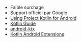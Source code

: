 * Faible surchage
* Support officiel par Google
* [Using Project Kotlin for Android](https://docs.google.com/document/d/1ReS3ep-hjxWA8kZi0YqDbEhCqTt29hG8P44aA9W0DM8/edit)
* [Kotlin Guide](https://android.github.io/kotlin-guides/)
* [android-ktx](https://github.com/android/android-ktx)
* [Kotlin Android Extensions](https://kotlinlang.org/docs/tutorials/android-plugin.html)
